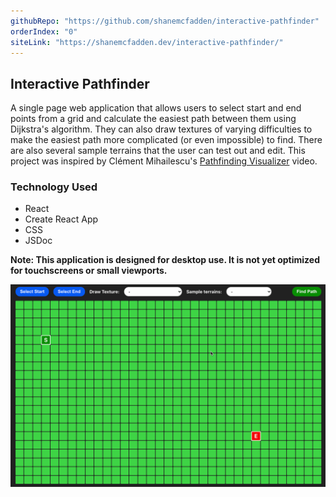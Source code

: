 ```yaml
---
githubRepo: "https://github.com/shanemcfadden/interactive-pathfinder"
orderIndex: "0"
siteLink: "https://shanemcfadden.dev/interactive-pathfinder/"
---
```


## Interactive Pathfinder

A single page web application that allows users to select start and end points from a grid and calculate the easiest path between them using Dijkstra's algorithm. They can also draw textures of varying difficulties to make the easiest path more complicated (or even impossible) to find. There are also several sample terrains that the user can test out and edit. This project was inspired by Clément Mihailescu's [Pathfinding Visualizer](https://www.youtube.com/watch?v=msttfIHHkak) video.

### Technology Used

- React
- Create React App
- CSS
- JSDoc

**Note: This application is designed for desktop use. It is not yet optimized for touchscreens or small viewports.**

[![Interactive pathfinder screencap](../../images/interactivePathfinderScreencap.gif)](https://shanemcfadden.dev/interactive-pathfinder/)
